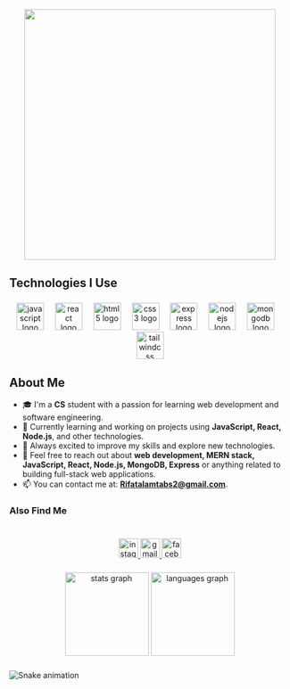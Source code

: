 <div align="center">
  <img height="450" src="https://i.ibb.co.com/GjLm9Rq/Whats-App-Video2025-02-05at00-59-48-8ee51a8c-ezgif-com-video-to-gif-converter.gif"  />
</div>

###

<h2 align="left">Technologies I Use</h2>

###
<div align="center">
  <img src="https://cdn.jsdelivr.net/gh/devicons/devicon/icons/javascript/javascript-original.svg" height="49" alt="javascript logo"  />
  <img width="12" />
  <img src="https://cdn.jsdelivr.net/gh/devicons/devicon/icons/react/react-original.svg" height="49" alt="react logo"  />
  <img width="12" />
  <img src="https://cdn.jsdelivr.net/gh/devicons/devicon/icons/html5/html5-original.svg" height="49" alt="html5 logo"  />
  <img width="12" />
  <img src="https://cdn.jsdelivr.net/gh/devicons/devicon/icons/css3/css3-original.svg" height="49" alt="css3 logo"  />
  <img width="12" />
  <img src="https://cdn.jsdelivr.net/gh/devicons/devicon/icons/express/express-original.svg" height="49" alt="express logo"  />
  <img width="12" />
  <img src="https://cdn.jsdelivr.net/gh/devicons/devicon/icons/nodejs/nodejs-original.svg" height="49" alt="nodejs logo"  />
  <img width="12" />
  <img src="https://cdn.jsdelivr.net/gh/devicons/devicon/icons/mongodb/mongodb-original.svg" height="49" alt="mongodb logo"  />
  <img width="12" />
  <img src="https://skillicons.dev/icons?i=tailwind" height="49" alt="tailwindcss logo"  />
</div>

###
## About Me

- 🎓 I'm a **CS** student with a passion for learning web development and software engineering.
- 🌱 Currently learning and working on projects using **JavaScript, React, Node.js**, and other technologies.
- 🚀 Always excited to improve my skills and explore new technologies.
- 💬 Feel free to reach out about **web development, MERN stack, JavaScript, React, Node.js, MongoDB, Express** or anything related to building full-stack web applications.
- 📫 You can contact me at: **Rifatalamtabs2@gmail.com**.

<h3 align="left">Also Find Me</h3>

###

<br clear="both">

<div align="center">
  <a href="https://www.instagram.com/_re.chowdhury?utm_source=qr&igsh=MTQxcTd1cm9pMnl2OQ==" target="_blank">
    <img src="https://img.shields.io/static/v1?message=Instagram&logo=instagram&label=&color=E4405F&logoColor=&labelColor=&style=for-the-badge" height="35" alt="instagram logo"  />
  </a>
  <a href="rifatalamtabs2@gmail.com" target="_blank">
    <img src="https://img.shields.io/static/v1?message=Gmail&logo=gmail&label=&color=D14836&logoColor=white&labelColor=&style=for-the-badge" height="35" alt="gmail logo"  />
  </a>
  <a href="https://www.facebook.com/rifat.alam.750983" target="_blank">
    <img src="https://img.shields.io/static/v1?message=Facebook&logo=facebook&label=&color=1877F2&logoColor=white&labelColor=&style=for-the-badge" height="35" alt="facebook logo"  />
  </a>
</div>

###

<div align="center">
  <img src="https://github-readme-stats.vercel.app/api?username=Rifat-Alam-Chowdhury&hide_title=false&hide_rank=false&show_icons=true&include_all_commits=true&count_private=true&disable_animations=false&theme=dracula&locale=en&hide_border=false" height="150" alt="stats graph"  />
  <img src="https://github-readme-stats.vercel.app/api/top-langs?username=Rifat-Alam-Chowdhury&locale=en&hide_title=false&layout=compact&card_width=320&langs_count=5&theme=dracula&hide_border=false" height="150" alt="languages graph"  />
</div>

###

<img src="https://raw.githubusercontent.com/Rifat-Alam-Chowdhury/Rifat-Alam-Chowdhury/output/snake.svg" alt="Snake animation" />

###
